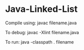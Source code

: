 # Java-Linked-List
Compile using: javac filename.java

To debug: javac -Xlint filename.java

To run: java -classpath . filename
